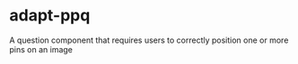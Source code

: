 adapt-ppq
=========

A question component that requires users to correctly position one or more pins on an image
